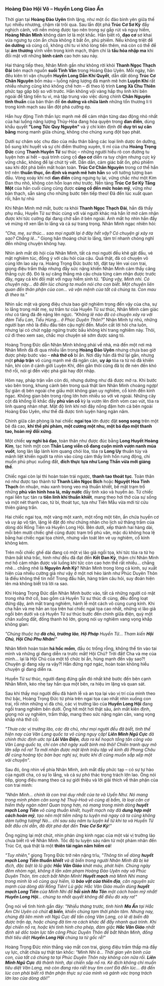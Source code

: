 ### Hoàng Đào Hội Võ – Huyền Long Giao Ấn

Thời gian tại **Hoàng Đào Uyên** tĩnh lặng, như một ốc đảo bình yên giữa thế tục nhiễu nhương, chậm rãi trôi qua. Sau lần đột phá **Trúc Cơ Sơ Kỳ** đầy nghịch cảnh, với nền móng được tạo nên trong sự gấp rút và nguy hiểm, **Hoàng Nhân Minh** không dám lơ là một khắc. Hắn biết rõ, **đạo cơ** sơ khai vừa ngưng tụ còn ẩn chứa không ít bất ổn, phù phiếm. Nếu không triệt để **ôn dưỡng** và củng cố, không chỉ tu vi khó lòng tiến thêm, mà còn có thể để lại **ám thương** vĩnh viễn trong kinh mạch, thậm chí là **tẩu hỏa nhập ma** khi đối mặt với những **bình cảnh** cao hơn sau này.

Hai tháng tiếp theo, Nhân Minh gần như không rời khỏi **Thanh Ngọc Thạch Đài** bên mạch nguồn **suối Tinh Vân** trong Hoàng Đào Uyên. Mỗi ngày, hắn đều kiên trì vận chuyển **Huyền Long Dẫn Khí Quyết**, dẫn dắt dòng **Trúc Cơ Chân Nguyên** bốn màu – luồng năng lượng đã mạnh mẽ hơn **Luyện Khí** rất nhiều nhưng cũng khó khống chế hơn – đi theo lộ trình **Long Xà Chu Thiên** phức tạp gấp bội so với trước. Hắn không vội vàng hấp thụ linh khí bên ngoài để tăng tiến tu vi, mà tập trung vào việc dùng chính **Chân Nguyên tinh thuần** của bản thân để **ôn dưỡng và chữa lành** những tổn thương li ti trong kinh mạch sau lần đột phá cưỡng ép.

Hắn huy động Tinh thần lực mạnh mẽ để cảm nhận từng dao động nhỏ nhất của hai luồng năng lượng Thủy-Hỏa đang hòa quyện trong **đan điền**, dùng khẩu quyết **"Long Tức Quy Nguyên"** và ý chí kiên định để **duy trì sự cân bằng** mong manh giữa chúng, không cho chúng xung đột bạo phát.

Dưới sự chăm sóc chu đáo của mẫu thân bằng các loại linh dược ôn dưỡng, bổ sung khí huyết và sự chỉ điểm thường xuyên, tỉ mỉ của cha **Hoàng Trọng Đức** cùng **Thanh Huyền Tử** sư thúc – những người hiểu rõ con đường tu luyện hơn ai hết – quá trình củng cố **đạo cơ** diễn ra tuy chậm nhưng cực kỳ vững chắc, không để lại chút tỳ vết. Dần dần, cảm giác bất ổn, phù phiếm sau khi đột phá biến mất hoàn toàn. **Trúc Cơ Chân Nguyên** trong cơ thể hắn trở nên **thuần thục, ổn định và mạnh mẽ hơn hẳn** so với tưởng tượng ban đầu. Vòng xoáy khí nơi **đan điền** cũng ngưng tụ lại, vững chắc như một Kim Đan thu nhỏ, không còn hỗn loạn như trước. Nền tảng **Trúc Cơ Sơ Kỳ Tầng Một** của hắn cuối cùng cũng được **củng cố đến mức hoàn mỹ**, vững như bàn thạch, sẵn sàng cho những bước tiến tiếp theo! Đã đến lúc xuất quan rồi, hắn tự nhủ

Khi Nhân Minh mở mắt, bước ra khỏi **Thanh Ngọc Thạch Đài**, hắn đã thấy phụ mẫu, Huyền Tử sư thúc cùng với vài người khác mà hắn lờ mờ cảm nhận được khí tức cường đại đang chờ sẵn ở bên ngoài. Ánh mắt họ nhìn hắn đầy vẻ mừng rỡ xen lẫn lo lắng và cả sự trang trọng. Nhân Minh ngạc nhiên hỏi:

_"Cha, mẹ, sư thúc... sao mọi người lại ở đây hết vậy? Có chuyện gì xảy ra sao? Chẳng lẽ..."_ Giọng hắn thoáng chút lo lắng, tâm trí nhanh chóng nghĩ đến những chuyện không hay.

Nhìn ánh mắt dò hỏi của Nhân Minh, tất cả mọi người đều khẽ gật đầu, vẻ mặt nghiêm túc, đồng ý với câu hỏi của cậu. Quả thật, đã có chuyện vô cùng lớn lao xảy ra. Hoàng Trọng Đức bước tới, đặt tay lên vai con trai, giọng điệu trầm thấp nhưng đầy sức nặng khiến Nhân Minh cảm thấy căng thẳng cực độ. Đó là sự căng thẳng mà cậu chưa từng cảm nhận được trước đây, ngay cả khi đối mặt với nguy hiểm sinh tử. _"Đúng vậy, Minh nhi. Có chuyện này... đã đến lúc chúng ta muốn nói cho con biết. Một chuyện liên quan đến thân phận của con... và vận mệnh của tất cả chúng ta. Con mau đi theo ta."_

Nhìn sắc mặt và giọng điệu chưa bao giờ nghiêm trọng đến vậy của cha, sự lo lắng trong mắt mẹ, sự trầm tư của Huyền Tử sư thúc, Nhân Minh cảm giác như có tảng đá đè nặng lên ngực. _"Không lẽ nào đã có chuyện xảy ra với đám Tiểu Lan, Tiểu Hùng... ở Phúc Duyên Thôn?"_ Nhân Minh tự nhủ, những người bạn nhỏ là điều đầu tiên cậu nghĩ đến. Muốn cất lời hỏi cha luôn, nhưng lại có chút ngập ngừng trước bầu không khí trang nghiêm này. Thôi, cứ đi theo xem sao, chắc mọi chuyện sẽ sớm được sáng tỏ.

Hoàng Trọng Đức dẫn Nhân Minh không phải về nhà, mà đến một nơi mà Nhân Minh đã đi qua nhiều lần trong **Hoàng Đào Uyên** nhưng chưa bao giờ được phép bước vào – **nhà thờ cổ** bí ẩn. Nơi đây hắn đã thử lại gần, nhưng một **pháp trận** vô cùng mạnh mẽ đã ngăn cản, **uy áp** tỏa ra từ nó đã khiến hắn, khi còn ở cảnh giới Luyện Khí, đến gần thôi cũng đã bị đè nén đến khó thở rồi, nói gì đến việc phá giải hay đột nhập.

Hôm nay, pháp trận vẫn còn đó, nhưng dường như đã được mở ra. Khi bước vào bên trong, khung cảnh bên trong quả thật làm Nhân Minh choáng ngợp! Sự giản dị bên ngoài che giấu một không gian uy nghiêm, cổ kính đến kinh ngạc. Không gian bên trong rộng lớn hơn nhiều so với vẻ ngoài. Những cây cột đá khổng lồ khắc đầy **phù văn cổ** kỳ lạ vươn lên đỉnh vòm cao vút, tỏa ra linh quang nhàn nhạt. Mật độ linh khí nơi đây nồng đậm hơn cả bên ngoài Hoàng Đào Uyên, như thể đã được tinh luyện hàng ngàn năm.

Chính giữa căn phòng là hai chiếc **ngai tọa** lớn được đặt **song song** trên một bệ đá cao, **khí thế phi phàm, một cương một nhu, một bá đạo một thanh tao, hoàn mỹ đối xứng**.

Một chiếc **uy nghi bá đạo**, toàn thân như được đúc bằng **Long Huyết Hoàng Kim**, tạc hình một con **Thần Long viễn cổ đang cuộn mình vươn nanh múa vuốt**, long lân lấp lánh kim quang chói lòa, tỏa ra **Long Uy** thuần túy và mãnh liệt khiến người ta nhìn vào cũng cảm thấy linh hồn rung động, chỉ muốn phủ phục xuống đất, **đích thực tựa như Long Thần vừa mới giáng thế**.

Chiếc ngai còn lại thì hoàn toàn trái ngược, **thanh tao thoát tục**. Toàn thân nó như được tạo thành từ **Thanh Liên Ngọc Bích** hoặc **Nguyệt Hoa Tinh Thạch** ôn nhuận, màu xanh trong veo mà thuần khiết, bề mặt trạm trổ những **phù văn hình hoa lá, mây nước** đầy tinh xảo và huyền ảo. Từ chiếc ngai liên tục tản ra **tiên linh khí thuần khiết**, mang theo hơi thở của sự sống và một nét thanh cao, từ bi, thoát tục, tựa như Tiên Mẫu vừa mới từ cửu thiên giáng trần.

Hai chiếc ngai tọa, một vàng một xanh, một rồng một tiên, ẩn chứa huyền cơ và uy áp vô tận, lặng lẽ đặt đó như chứng nhân cho lịch sử thăng trầm của dòng dõi Rồng Tiên và Huyền Long Hội. Bên dưới, xếp thành hai hàng dài, mỗi bên mười chiếc ghế cũng được trạm trổ phù văn, mặc dù không hoa lệ bằng hai chiếc ngai tọa chính, nhưng vẫn toát lên vẻ uy nghiêm, cổ kính không kém. 

Trên mỗi chiếc ghế dài đang có một vị lão giả ngồi tọa, khí tức tỏa ra từ họ thâm bất khả trắc, hình như đều đã đạt đến **Kết Đan Kỳ**, thậm chí Nhân Minh mơ hồ cảm nhận được vài luồng khí tức còn cao hơn thế rất nhiều... chẳng nhẽ... chẳng nhẽ là **Nguyên Anh Kỳ**? Nhân Minh trong lòng cả kinh, sự xuất hiện của nhiều cường giả như vậy ở một nơi hẻo lánh như Phúc Duyên Thôn là điều không thể tin nổi! Trong đầu hắn, hàng trăm câu hỏi, suy đoán hiện lên mà không biết trả lời ra sao.

Khi Hoàng Trọng Đức dẫn Nhân Minh bước vào, tất cả những người có mặt trong nhà thờ cổ, bao gồm cả Huyền Tử sư thúc đi cùng, đều đồng loạt đứng dậy, ánh mắt trang nghiêm, hành lễ một cách vô cùng cung kính. Khi cha hắn và mẹ hắn an tọa trên hai chiếc ngai tọa cao nhất, những vị lão giả ngồi bên dưới và cả Huyền Tử sư thúc bước đến chính giữa điện, quỳ một chân xuống đất, đồng thanh hô lớn, giọng nói uy nghiêm vang vọng khắp không gian:

_"Chúng thuộc hạ **đà chủ, trưởng lão**, **Hộ Pháp** Huyền Tử... Tham kiến **Hội Chủ**, **Hội Chủ Phu Nhân**!"_

Nhân Minh hoàn toàn **há hốc mồm**, đầu óc trống rỗng, không thể tin vào tai mình và những gì đang diễn ra trước mắt! Hội Chủ? Trời đất! Cha và mẹ của mình... lại là Hội Chủ của một tổ chức bí ẩn, hùng mạnh đến vậy sao?! Chuyện gì đang xảy ra vậy?! Hắn đứng ngơ ngác, hoàn toàn không hiểu chuyện gì đang diễn ra.

Huyền Tử sư thúc, người đang đứng gần đó nhất khẽ bước đến bên cạnh Nhân Minh, kéo nhẹ tay hắn qua một bên, ra hiệu im lặng và quan sát.

Sau khi thấy mọi người đều đã hành lễ và an tọa lại vào vị trí của mình theo thứ bậc, Hoàng Trọng Đức từ phía trên ngai tọa cao nhất nhìn xuống con trai, rồi nhìn những vị đà chủ, các vị trưởng lão của **Huyền Long Hội** đang ngồi trang nghiêm bên dưới. Ông hít một hơi thật sâu, ánh mắt kiên định, giọng nói uy nghiêm, trầm thấp, mang theo sức nặng ngàn cân, vang vọng khắp nhà thờ cổ:

_"Thưa các vị trưởng lão, các đà chủ, như mọi người đều đã biết, tình thế hiện nay của Văn Lang quốc ta vô cùng nguy cấp! **Liên Minh Ngũ Cực** đã chính thức định ước tại **Lôi Vân Điện**, đưa ra kế hoạch tổng tấn công vào Văn Lang quốc ta, chỉ còn chờ ngày xuất binh mà thôi! Chiến tranh quy mô lớn sắp nổ ra! Ta mới nhận được mật lệnh triệu tập về kinh đô Phong Châu để cùng hoàng tộc bàn bạc nghị sự, trước khi đi cũng muốn sắp xếp một vài chuyện"_.

Sau đó, ông nhìn về phía Nhân Minh, ánh mắt đầy phức tạp – có sự tự hào của người cha, có sự lo lắng, và cả sự phó thác trọng trách lớn lao. Ông nói tiếp, giọng điệu mang theo cả sự giới thiệu và lời giải thích về thân phận của con trai mình:

_"Nhân Minh... chính là con trai duy nhất của ta và Uyển Như. Nó mang trong mình  phàm căn song hệ Thuỷ-Hoả vô cùng dị bẩm, là loại căn cơ hiếm thấy ngàn năm! Quan trọng hơn, nó mang trong mình dòng **huyết mạch Long Tiên** vô cùng thuần khiết, huyết mạch này đã **dung hợp một cách hoàn mỹ**, tạo nên một tiềm năng tu luyện mà ngay cả ta cũng không dám tưởng tượng! Nó... chỉ sau sáu năm tu luyện kể từ khi ta và Huyền Tử bắt đầu chỉ dẫn, đã đột phá đạt đến **Trúc Cơ Sơ Kỳ**!"_

Ông ngừng lại một chút, nhìn phản ứng kinh ngạc của một vài vị trưởng lão chưa biết rõ về Nhân Minh. Tốc độ tu luyện sáu năm từ một phàm nhân đến Trúc Cơ, quả thật là một **thiên tài ngàn năm hiếm có**!

_"Tuy nhiên,"_ giọng Trọng Đức trở nên nặng trĩu, _"Thông tin về dòng **huyết mạch Long Tiên thuần khiết** và dị biến trong người Nhân Minh đã bị kẻ địch, đặc biệt là lũ giặc **Hắc Vân Giáo** khát máu, phát hiện. Chúng ngày đêm nhòm ngó, không ít lần xâm phạm Hoàng Đào Uyên này và Phúc Duyên Thôn, tìm cách bắt Nhân Minh! **Huyết mạch** mà Minh Nhi mang trong mình là vô cùng quý hiếm, là **bảo vật của thiên địa**, căn nguyên sức mạnh của dòng dõi Rồng Tiên! Lũ giặc Hắc Vân Giáo muốn dùng **huyết mạch Long Tiên** của Minh Nhi để **hồi sinh Ma Tôn** một cách hoàn mỹ nhất! **Huyền Long Hội**... chúng ta nhất quyết không để điều đó xảy ra!"_

Ông nói về tình hình gần đây: _"Nhiều tháng trước, tình hình **Ma Ấn** tại Hắc Ám Chi Uyên có chút **dị biến**, khiến chúng tạm thời phân tâm. Nhưng nay, chúng đã liên minh với Ngũ Cực để tấn công Văn Lang, có lẽ dị biến đã được trấn áp, hoặc chúng đã tìm ra cách khác để đẩy nhanh quá trình. Khi đại chiến nổ ra, hoặc khi tình hình cho phép, đám giặc **Hắc Vân Giáo** nhất định sẽ dốc toàn lực tấn công Phúc Duyên Thôn để bắt Nhân Minh, đồng thời tiêu diệt **Huyền Long Hội** chúng ta từ gốc rễ!"_

Hoàng Trọng Đức nhìn thẳng vào mắt con trai, giọng điệu trầm thấp mà đầy uy lực, chất chứa sự thật tàn khốc: _"Minh Nhi à... Thời gian yên bình của con, của tất cả chúng ta tại Phúc Duyên Thôn này không còn nữa rồi. **Liên Minh Ngũ Cực** đã thành hình, đại chiến sắp nổ ra. Kẻ địch không chỉ muốn tiêu diệt Văn Lang, mà còn đang ráo riết truy tìm con! Đã đến lúc... đã đến lúc con phải biết rõ thân phận thực sự của mình và gánh vác trọng trách lớn lao của dòng dõi!"_

